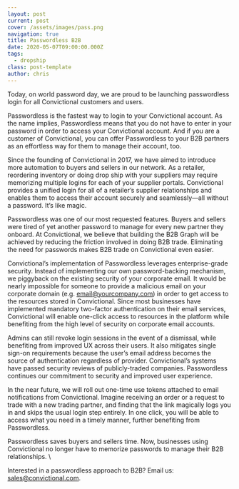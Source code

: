 ```yaml
---
layout: post
current: post
cover: /assets/images/pass.png
navigation: true
title: Passwordless B2B
date: 2020-05-07T09:00:00.000Z
tags:
  - dropship
class: post-template
author: chris
---
```

Today, on world password day, we are proud to be launching passwordless login for all Convictional customers and users. 

Passwordless is the fastest way to login to your Convictional account. As the name implies, Passwordless means that you do not have to enter in your password in order to access your Convictional account. And if you are a customer of Convictional, you can offer Passwordless to your B2B partners as an effortless way for them to manage their account, too. 

Since the founding of Convictional in 2017, we have aimed to introduce more automation to buyers and sellers in our network. As a retailer, reordering inventory or doing drop ship with your suppliers may require memorizing multiple logins for each of your supplier portals. Convictional provides a unified login for all of a retailer’s supplier relationships and enables them to access their account securely and seamlessly—all without a password. It’s like magic. 

Passwordless was one of our most requested features. Buyers and sellers were tired of yet another password to manage for every new partner they onboard. At Convictional, we believe that building the B2B Graph will be achieved by reducing the friction involved in doing B2B trade. Eliminating the need for passwords makes B2B trade on Convictional even easier. 

Convictional’s implementation of Passwordless leverages enterprise-grade security. Instead of implementing our own password-backing mechanism, we piggyback on the existing security of your corporate email. It would be nearly impossible for someone to provide a malicious email on your corporate domain (e.g. [email@yourcompany.com](mailto:email@seller.com)) in order to get access to the resources stored in Convictional. Since most businesses have implemented mandatory two-factor authentication on their email services, Convictional will enable one-click access to resources in the platform while benefiting from the high level of security on corporate email accounts. 

Admins can still revoke login sessions in the event of a dismissal, while benefiting from improved UX across their users. It also mitigates single sign-on requirements because the user’s email address becomes the source of authentication regardless of provider. Convictional’s systems have passed security reviews of publicly-traded companies. Passwordless continues our commitment to security and improved user experience. 

In the near future, we will roll out one-time use tokens attached to email notifications from Convictional. Imagine receiving an order or a request to trade with a new trading partner, and finding that the link magically logs you in and skips the usual login step entirely. In one click, you will be able to access what you need in a timely manner, further benefiting from Passwordless.

Passwordless saves buyers and sellers time. Now, businesses using Convictional no longer have to memorize passwords to manage their B2B relationships.  \

Interested in a passwordless approach to B2B? Email us: [sales@convictional.com](mailto:sales@convictional.com). 
